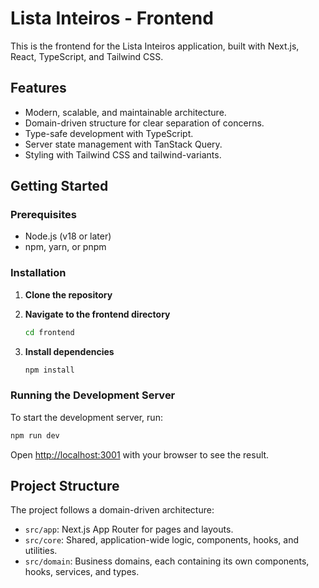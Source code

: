 # Lista Inteiros - Frontend

This is the frontend for the Lista Inteiros application, built with Next.js, React, TypeScript, and Tailwind CSS.

## Features

- Modern, scalable, and maintainable architecture.
- Domain-driven structure for clear separation of concerns.
- Type-safe development with TypeScript.
- Server state management with TanStack Query.
- Styling with Tailwind CSS and tailwind-variants.

## Getting Started

### Prerequisites

- Node.js (v18 or later)
- npm, yarn, or pnpm

### Installation

1.  **Clone the repository**

2.  **Navigate to the frontend directory**
    ```bash
    cd frontend
    ```

3.  **Install dependencies**
    ```bash
    npm install
    ```

### Running the Development Server

To start the development server, run:

```bash
npm run dev
```

Open [http://localhost:3001](http://localhost:3001) with your browser to see the result.

## Project Structure

The project follows a domain-driven architecture:

-   `src/app`: Next.js App Router for pages and layouts.
-   `src/core`: Shared, application-wide logic, components, hooks, and utilities.
-   `src/domain`: Business domains, each containing its own components, hooks, services, and types.

